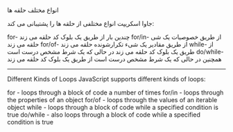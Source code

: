 انواع مختلف حلقه ها

جاوا اسکریپت انواع مختلفی از حلقه ها را پشتیبانی می کند:

for- چندین بار از طریق یک بلوک کد حلقه می زند
for/in- از طریق خصوصیات یک شی حلقه می زند
for/of- از طریق مقادیر یک شیء تکرارشونده حلقه می زند
while- از طریق یک بلوک کد حلقه می زند در حالی که یک شرط مشخص درست است
do/while- همچنین در حالی که یک شرط مشخص درست است از طریق یک بلوک کد حلقه می زند


----------------------------------------------------

Different Kinds of Loops
JavaScript supports different kinds of loops:

for - loops through a block of code a number of times
for/in - loops through the properties of an object
for/of - loops through the values of an iterable object
while - loops through a block of code while a specified condition is true
do/while - also loops through a block of code while a specified condition is true